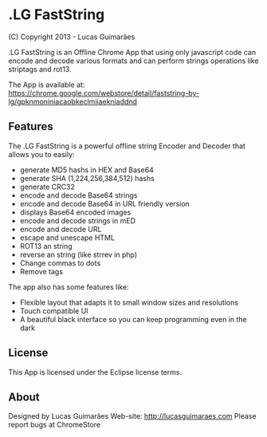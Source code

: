 .LG FastString
==========
(C) Copyright 2013 - Lucas Guimarães 

.LG FastString is an Offline Chrome App that using only javascript code can encode and decode various formats 
and can perform strings operations like striptags and rot13.

The App is available at: https://chrome.google.com/webstore/detail/faststring-by-lg/gpknmoniniacaobkeclmiiaekniaddnd


Features
---
The .LG FastString is a powerful offline string Encoder and Decoder that allows you to easily:

 - generate MD5 hashs in HEX and Base64
 - generate SHA (1,224,256,384,512) hashs
 - generate CRC32
 - encode and decode Base64 strings
 - encode and decode Base64 in URL friendly version
 - displays Base64 encoded images
 - encode and decode strings in mED
 - encode and decode URL
 - escape and unescape HTML
 - ROT13 an string
 - reverse an string (like strrev in php)
 - Change commas to dots
 - Remove tags

 The app also has some features like:
 - Flexible layout that adapts it to small window sizes and resolutions
 - Touch compatible UI
 - A beautiful black interface so you can keep programming even in the dark

License
---
This App is licensed under the Eclipse license terms.

About
---
Designed by Lucas Guimarães
Web-site: http://lucasguimaraes.com
Please report bugs at ChromeStore
